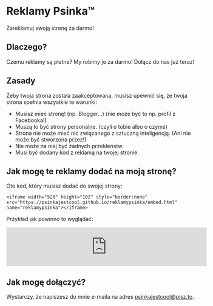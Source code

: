 # Reklamy Psinka™
Zareklamuj swoją stronę za darmo!

## Dlaczego?
Czemu reklamy są płatne? My robimy je za darmo! Dołącz do nas już teraz!

## Zasady
Żeby twoja strona została zaakceptowana, musisz upewnić się, że twoja strona spełnia wszystkie te warunki:

* Musisz mieć stronę! (np. Blogger...) (nie może być to np. profil z Facebooka!)
* Muszą to być strony personalne. (czyli o tobie albo o czymś)
* Strona nie może mieć nic związanego z sztuczną inteligencją. (Ani nie może być stworzona przez!)
* Nie może na niej być żadnych przekleństw.
* Musi być dodany kod z reklamą na twojej stronie.

## Jak mogę te reklamy dodać na moją stronę?
Oto kod, który musisz dodać do swojej strony:

```
<iframe width="528" height="102" style="border:none" src="https://psinkajestcool.github.io/reklamypsinka/embed.html" name="reklamypsinka"></iframe>
```

Przykład jak powinno to wyglądać: 
<iframe width="528" height="102" style="border:none" src="https://psinkajestcool.github.io/reklamypsinka/embed.html" name="reklamypsinka"></iframe>

## Jak mogę dołączyć?
Wystarczy, że napiszesz do mnie e-maila na adres psinkajestcool@pisz.to.
